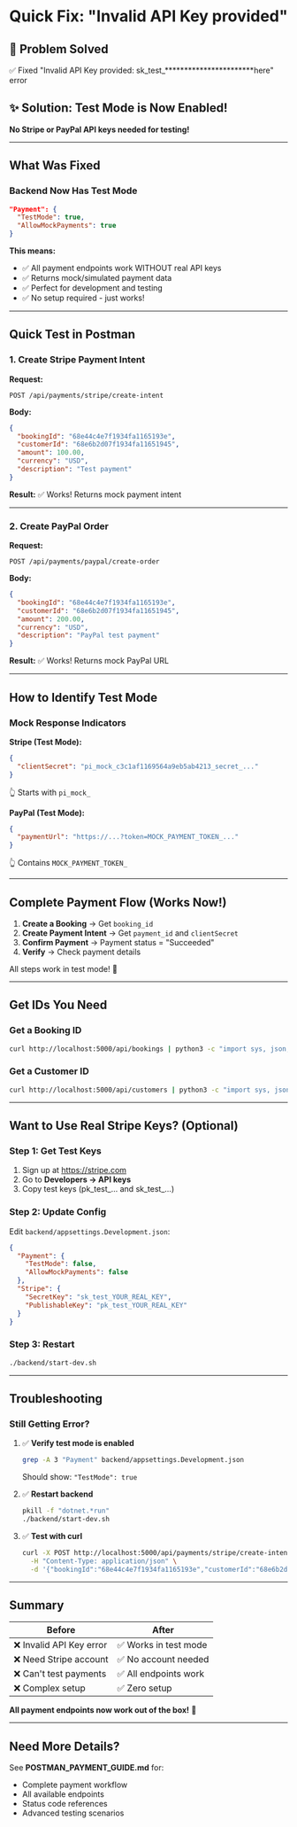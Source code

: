 # Quick Fix: "Invalid API Key provided"

## 🎯 Problem Solved
✅ Fixed "Invalid API Key provided: sk_test_***********************here" error

## ✨ Solution: Test Mode is Now Enabled!

**No Stripe or PayPal API keys needed for testing!**

---

## What Was Fixed

### Backend Now Has Test Mode

```json
"Payment": {
  "TestMode": true,
  "AllowMockPayments": true
}
```

**This means:**
- ✅ All payment endpoints work WITHOUT real API keys
- ✅ Returns mock/simulated payment data
- ✅ Perfect for development and testing
- ✅ No setup required - just works!

---

## Quick Test in Postman

### 1. Create Stripe Payment Intent

**Request:**
```
POST /api/payments/stripe/create-intent
```

**Body:**
```json
{
  "bookingId": "68e44c4e7f1934fa1165193e",
  "customerId": "68e6b2d07f1934fa11651945",
  "amount": 100.00,
  "currency": "USD",
  "description": "Test payment"
}
```

**Result:** ✅ Works! Returns mock payment intent

---

### 2. Create PayPal Order

**Request:**
```
POST /api/payments/paypal/create-order
```

**Body:**
```json
{
  "bookingId": "68e44c4e7f1934fa1165193e",
  "customerId": "68e6b2d07f1934fa11651945",
  "amount": 200.00,
  "currency": "USD",
  "description": "PayPal test payment"
}
```

**Result:** ✅ Works! Returns mock PayPal URL

---

## How to Identify Test Mode

### Mock Response Indicators

**Stripe (Test Mode):**
```json
{
  "clientSecret": "pi_mock_c3c1af1169564a9eb5ab4213_secret_..."
}
```
👆 Starts with `pi_mock_`

**PayPal (Test Mode):**
```json
{
  "paymentUrl": "https://...?token=MOCK_PAYMENT_TOKEN_..."
}
```
👆 Contains `MOCK_PAYMENT_TOKEN_`

---

## Complete Payment Flow (Works Now!)

1. **Create a Booking** → Get `booking_id`
2. **Create Payment Intent** → Get `payment_id` and `clientSecret`
3. **Confirm Payment** → Payment status = "Succeeded"
4. **Verify** → Check payment details

All steps work in test mode! 🎉

---

## Get IDs You Need

### Get a Booking ID
```bash
curl http://localhost:5000/api/bookings | python3 -c "import sys, json; data = json.load(sys.stdin); print(data[0]['id'] if data else 'No bookings')"
```

### Get a Customer ID
```bash
curl http://localhost:5000/api/customers | python3 -c "import sys, json; data = json.load(sys.stdin); print(data[0]['id'] if data else 'No customers')"
```

---

## Want to Use Real Stripe Keys? (Optional)

### Step 1: Get Test Keys
1. Sign up at https://stripe.com
2. Go to **Developers → API keys**
3. Copy test keys (pk_test_... and sk_test_...)

### Step 2: Update Config
Edit `backend/appsettings.Development.json`:

```json
{
  "Payment": {
    "TestMode": false,
    "AllowMockPayments": false
  },
  "Stripe": {
    "SecretKey": "sk_test_YOUR_REAL_KEY",
    "PublishableKey": "pk_test_YOUR_REAL_KEY"
  }
}
```

### Step 3: Restart
```bash
./backend/start-dev.sh
```

---

## Troubleshooting

### Still Getting Error?

1. ✅ **Verify test mode is enabled**
   ```bash
   grep -A 3 "Payment" backend/appsettings.Development.json
   ```
   Should show: `"TestMode": true`

2. ✅ **Restart backend**
   ```bash
   pkill -f "dotnet.*run"
   ./backend/start-dev.sh
   ```

3. ✅ **Test with curl**
   ```bash
   curl -X POST http://localhost:5000/api/payments/stripe/create-intent \
     -H "Content-Type: application/json" \
     -d '{"bookingId":"68e44c4e7f1934fa1165193e","customerId":"68e6b2d07f1934fa11651945","amount":100,"currency":"USD","description":"Test"}'
   ```

---

## Summary

| Before | After |
|--------|-------|
| ❌ Invalid API Key error | ✅ Works in test mode |
| ❌ Need Stripe account | ✅ No account needed |
| ❌ Can't test payments | ✅ All endpoints work |
| ❌ Complex setup | ✅ Zero setup |

**All payment endpoints now work out of the box!** 🚀

---

## Need More Details?

See **POSTMAN_PAYMENT_GUIDE.md** for:
- Complete payment workflow
- All available endpoints
- Status code references
- Advanced testing scenarios

